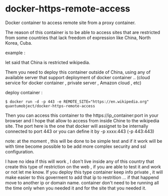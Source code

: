 # docker-https-remote-access

Docker container to access remote site from a proxy container.

 The reason of this container is to be able to access sites that are restricted from some countries that lack freedom of expression like China, North Korea, Cuba.
 
 example :
 
  let said that China is restricted wikipedia.
  
  Them you need to deploy this container outside of China, using any of available server that support deployment of docker container .. (cloud service for docker container , private server , Amazon cloud , etc) 
  
  deploy container :
  
    $ docker run -d -p 443 -e REMOTE_SITE="https://en.wikipedia.org" quantumobject/docker-https-remote-access
 
Then you can access this container to the https://ip_container:port in your browser and I hope that allow to access from inside Chine to the wikipedia site. The port here is the one that docker will assignet to be internally connected to port 443 or you can define it by -p xxxx:443 (-p 443:443)

note: at the moment , this will be done to be simple test and if it work will be with time become possible to be add more complex security and ssl configuration. 

I have no idea if this will work , I don't live inside any of this country that create this type of restriction on the  web , if you are able to test it and work or not  let me know.  If you deploy this type container keep info private , it will make easier to this goverment to add that ip to restrition ... if that happend move to another ip or domain name. container don't need to be running all the time only when you needed it and for the site that you needed it. 
